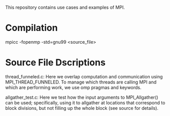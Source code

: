 This repository contains use cases and examples of MPI.

# Compilation
mpicc -fopenmp -std=gnu99 <source_file>

# Source File Dscriptions
thread_funneled.c: Here we overlap computation and communication using 
MPI_THREAD_FUNNELED. To manage which threads are calling MPI and which are 
performing work, we use omp pragmas and keywords.

allgather_test.c: Here we test how the input arguments to MPI_Allgather() can 
be used; specifically, using it to allgather at locations that correspond to 
block divisions, but not filling up the whole block (see source for details).
